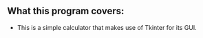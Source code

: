 What this program covers:
-------------------------

- This is a simple calculator that makes use of Tkinter for its GUI.
